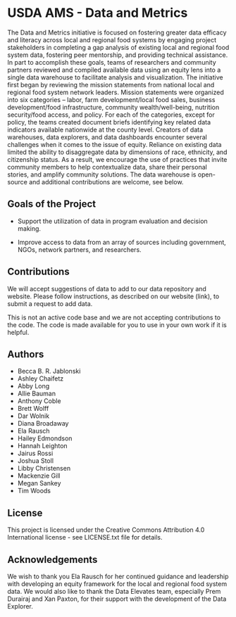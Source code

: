 # USDA AMS - Data and Metrics

The Data and Metrics initiative is focused on fostering greater data efficacy and literacy across local and regional food systems by engaging project stakeholders in completing a gap analysis of existing local and regional food system data, fostering peer mentorship, and providing technical assistance. 
In part to accomplish these goals, teams of researchers and community partners reviewed and compiled available data using an equity lens into a single data warehouse to facilitate analysis and visualization. The initiative first began by reviewing the mission statements from national local and regional food system network leaders. Mission statements were organized into six categories – labor, farm development/local food sales, business development/food infrastructure, community wealth/well-being, nutrition security/food access, and policy. For each of the categories, except for policy, the teams created document briefs identifying key related data indicators available nationwide at the county level. Creators of data warehouses, data explorers, and data dashboards encounter several challenges when it comes to the issue of equity. Reliance on existing data limited the ability to disaggregate data by dimensions of race, ethnicity, and citizenship status. As a result, we encourage the use of practices that invite community members to help contextualize data, share their personal stories, and amplify community solutions. The data warehouse is open-source and additional contributions are welcome, see below.  


## Goals of the Project

  * Support the utilization of data in program evaluation and decision making. 
  
  * Improve access to data from an array of sources including government, NGOs, network partners, and researchers. 


## Contributions

We will accept suggestions of data to add to our data repository and website. Please follow instructions, as described on our website (link), to submit a request to add data. 

This is not an active code base and we are not accepting contributions to the code. The code is made available for you to use in your own work if it is helpful. 


## Authors

  * Becca B. R. Jablonski 
  * Ashley Chaifetz 
  * Abby Long 
  * Allie Bauman 
  * Anthony Coble 
  * Brett Wolff 
  * Dar Wolnik 
  * Diana Broadaway 
  * Ela Rausch 
  * Hailey Edmondson 
  * Hannah Leighton 
  * Jairus Rossi 
  * Joshua Stoll 
  * Libby Christensen 
  * Mackenzie Gill 
  * Megan Sankey 
  * Tim Woods 


## License
This project is licensed under the Creative Commons Attribution 4.0 International license - see LICENSE.txt file for details. 

## Acknowledgements

We wish to thank you Ela Rausch for her continued guidance and leadership with developing an equity framework for the local and regional food system data. We would also like to thank the Data Elevates team, especially Prem Durairaj and Xan Paxton, for their support with the development of the Data Explorer.  
